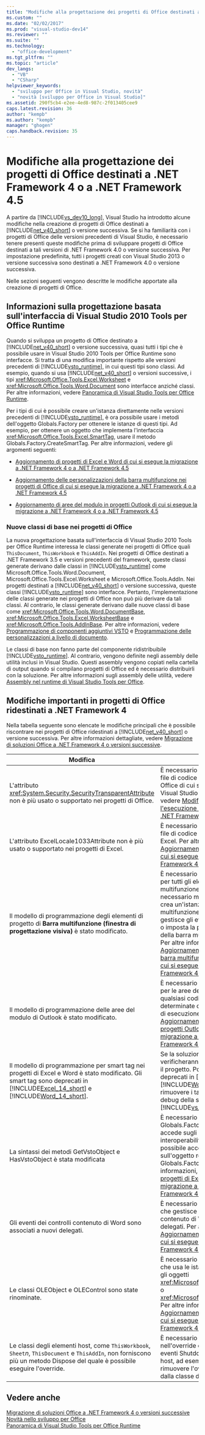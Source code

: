 ```yaml
---
title: "Modifiche alla progettazione dei progetti di Office destinati a .NET Framework 4 o a .NET Framework 4.5 | Microsoft Docs"
ms.custom: ""
ms.date: "02/02/2017"
ms.prod: "visual-studio-dev14"
ms.reviewer: ""
ms.suite: ""
ms.technology: 
  - "office-development"
ms.tgt_pltfrm: ""
ms.topic: "article"
dev_langs: 
  - "VB"
  - "CSharp"
helpviewer_keywords: 
  - "sviluppo per Office in Visual Studio, novità"
  - "novità [sviluppo per Office in Visual Studio]"
ms.assetid: 290f5cb4-e2ee-4ed8-987c-2f013405cee9
caps.latest.revision: 36
author: "kempb"
ms.author: "kempb"
manager: "ghogen"
caps.handback.revision: 35
---
```

# Modifiche alla progettazione dei progetti di Office destinati a .NET Framework 4 o a .NET Framework 4.5
  A partire da [!INCLUDE[vs_dev10_long](../sharepoint/includes/vs-dev10-long-md.md)], Visual Studio ha introdotto alcune modifiche nella creazione di progetti di Office destinati a [!INCLUDE[net_v40_short](../sharepoint/includes/net-v40-short-md.md)] o versione successiva. Se si ha familiarità con i progetti di Office delle versioni precedenti di Visual Studio, è necessario tenere presenti queste modifiche prima di sviluppare progetti di Office destinati a tali versioni di .NET Framework 4.0 o versione successiva. Per impostazione predefinita, tutti i progetti creati con Visual Studio 2013 o versione successiva sono destinati a .NET Framework 4.0 o versione successiva.  
  
 Nelle sezioni seguenti vengono descritte le modifiche apportate alla creazione di progetti di Office.  
  
## Informazioni sulla progettazione basata sull'interfaccia di Visual Studio 2010 Tools per Office Runtime  
 Quando si sviluppa un progetto di Office destinato a [!INCLUDE[net_v40_short](../sharepoint/includes/net-v40-short-md.md)] o versione successiva, quasi tutti i tipi che è possibile usare in Visual Studio 2010 Tools per Office Runtime sono interfacce. Si tratta di una modifica importante rispetto alle versioni precedenti di [!INCLUDE[vsto_runtime](../vsto/includes/vsto-runtime-md.md)], in cui questi tipi sono classi. Ad esempio, quando si usa [!INCLUDE[net_v40_short](../sharepoint/includes/net-v40-short-md.md)] o versioni successive, i tipi <xref:Microsoft.Office.Tools.Excel.Worksheet> e <xref:Microsoft.Office.Tools.Word.Document> sono interfacce anziché classi. Per altre informazioni, vedere [Panoramica di Visual Studio Tools per Office Runtime](../vsto/visual-studio-tools-for-office-runtime-overview.md).  
  
 Per i tipi di cui è possibile creare un'istanza direttamente nelle versioni precedenti di [!INCLUDE[vsto_runtime](../vsto/includes/vsto-runtime-md.md)], è ora possibile usare i metodi dell'oggetto Globals.Factory per ottenere le istanze di questi tipi. Ad esempio, per ottenere un oggetto che implementa l'interfaccia <xref:Microsoft.Office.Tools.Excel.SmartTag>, usare il metodo Globals.Factory.CreateSmartTag. Per altre informazioni, vedere gli argomenti seguenti:  
  
-   [Aggiornamento di progetti di Excel e Word di cui si esegue la migrazione a .NET Framework 4 o a .NET Framework 4.5](../vsto/updating-excel-and-word-projects-that-you-migrate-to-the-dotnet-framework-4-or-the-dotnet-framework-4-5.md)  
  
-   [Aggiornamento delle personalizzazioni della barra multifunzione nei progetti di Office di cui si esegue la migrazione a .NET Framework 4 o a .NET Framework 4.5](../vsto/updating-ribbon-customizations-in-office-projects-that-you-migrate-to-the-dotnet-framework-4-or-the-dotnet-framework-4-5.md)  
  
-   [Aggiornamento di aree del modulo in progetti Outlook di cui si esegue la migrazione a .NET Framework 4 o a .NET Framework 4.5](../vsto/updating-form-regions-in-outlook-projects-that-you-migrate-to-the-dotnet-framework-4-or-the-dotnet-framework-4-5.md)  
  
### Nuove classi di base nei progetti di Office  
 La nuova progettazione basata sull'interfaccia di Visual Studio 2010 Tools per Office Runtime interessa le classi generate nei progetti di Office quali `ThisDocument`, `ThisWorkbook` e `ThisAddIn`. Nei progetti di Office destinati a .NET Framework 3.5 e versioni precedenti del framework, queste classi generate derivano dalle classi in [!INCLUDE[vsto_runtime](../vsto/includes/vsto-runtime-md.md)] come Microsoft.Office.Tools.Word.Document, Microsoft.Office.Tools.Excel.Worksheet e Microsoft.Office.Tools.AddIn. Nei progetti destinati a [!INCLUDE[net_v40_short](../sharepoint/includes/net-v40-short-md.md)] o versione successiva, queste classi [!INCLUDE[vsto_runtime](../vsto/includes/vsto-runtime-md.md)] sono interfacce. Pertanto, l'implementazione delle classi generate nei progetti di Office non può più derivare da tali classi. Al contrario, le classi generate derivano dalle nuove classi di base come <xref:Microsoft.Office.Tools.Word.DocumentBase>, <xref:Microsoft.Office.Tools.Excel.WorksheetBase> e <xref:Microsoft.Office.Tools.AddInBase>. Per altre informazioni, vedere [Programmazione di componenti aggiuntivi VSTO](../vsto/programming-vsto-add-ins.md) e [Programmazione delle personalizzazioni a livello di documento](../vsto/programming-document-level-customizations.md).  
  
 Le classi di base non fanno parte del componente ridistribuibile [!INCLUDE[vsto_runtime](../vsto/includes/vsto-runtime-md.md)]. Al contrario, vengono definite negli assembly delle utilità inclusi in Visual Studio. Questi assembly vengono copiati nella cartella di output quando si compilano progetti di Office ed è necessario distribuirli con la soluzione. Per altre informazioni sugli assembly delle utilità, vedere [Assembly nel runtime di Visual Studio Tools per Office](../vsto/assemblies-in-the-visual-studio-tools-for-office-runtime.md).  
  
## Modifiche importanti in progetti di Office ridestinati a .NET Framework 4  
 Nella tabella seguente sono elencate le modifiche principali che è possibile riscontrare nei progetti di Office ridestinati a [!INCLUDE[net_v40_short](../sharepoint/includes/net-v40-short-md.md)] o versione successiva. Per altre informazioni dettagliate, vedere [Migrazione di soluzioni Office a .NET Framework 4 o versioni successive](../vsto/migrating-office-solutions-to-the-dotnet-framework-4-or-later.md).  
  
|Modifica|Conseguenza|  
|--------------|-----------------|  
|L'attributo <xref:System.Security.SecurityTransparentAttribute> non è più usato o supportato nei progetti di Office.|È necessario rimuovere questo attributo dal file di codice AssemblyInfo nei progetti di Office di cui si esegue l'aggiornamento da Visual Studio 2008. Per altre informazioni, vedere [Modifiche necessarie per l'esecuzione di progetti di Office migrati a .NET Framework 4 o a .NET Framework 4.5](../vsto/required-changes-to-run-office-projects-that-you-migrate-to-the-dotnet-framework-4-or-the-dotnet-framework-4-5.md).|  
|L'attributo ExcelLocale1033Attribute non è più usato o supportato nei progetti di Excel.|È necessario rimuovere questo attributo dal file di codice AssemblyInfo nei progetti di Excel. Per altre informazioni, vedere [Aggiornamento di progetti di Excel e Word di cui si esegue la migrazione a .NET Framework 4 o a .NET Framework 4.5](../vsto/updating-excel-and-word-projects-that-you-migrate-to-the-dotnet-framework-4-or-the-dotnet-framework-4-5.md).|  
|Il modello di programmazione degli elementi di progetto di **Barra multifunzione \(finestra di progettazione visiva\)** è stato modificato.|È necessario modificare il file code\-behind per tutti gli elementi della barra multifunzione nel progetto. È inoltre necessario modificare qualsiasi codice che crea un'istanza dei controlli della barra multifunzione in fase di esecuzione, gestisce gli eventi della barra multifunzione o imposta la posizione di un componente della barra multifunzione a livello di codice. Per altre informazioni, vedere [Aggiornamento delle personalizzazioni della barra multifunzione nei progetti di Office di cui si esegue la migrazione a .NET Framework 4 o a .NET Framework 4.5](../vsto/updating-ribbon-customizations-in-office-projects-that-you-migrate-to-the-dotnet-framework-4-or-the-dotnet-framework-4-5.md).|  
|Il modello di programmazione delle aree del modulo di Outlook è stato modificato.|È necessario modificare il file code\-behind per le aree del modulo nel progetto e qualsiasi codice che crea un'istanza di determinate classi di aree del modulo in fase di esecuzione. Per altre informazioni, vedere [Aggiornamento di aree del modulo in progetti Outlook di cui si esegue la migrazione a .NET Framework 4 o a .NET Framework 4.5](../vsto/updating-form-regions-in-outlook-projects-that-you-migrate-to-the-dotnet-framework-4-or-the-dotnet-framework-4-5.md).|  
|Il modello di programmazione per smart tag nei progetti di Excel e Word è stato modificato. Gli smart tag sono deprecati in [!INCLUDE[Excel_14_short](../vsto/includes/excel-14-short-md.md)] e [!INCLUDE[Word_14_short](../vsto/includes/word-14-short-md.md)].|Se la soluzione usa smart tag, si verificheranno degli errori quando si compila il progetto. Poiché gli smart tag sono deprecati in [!INCLUDE[Excel_14_short](../vsto/includes/excel-14-short-md.md)] e [!INCLUDE[Word_14_short](../vsto/includes/word-14-short-md.md)], è necessario rimuovere i tag prima di eseguire il test e il debug della soluzione in [!INCLUDE[vs_dev12](../vsto/includes/vs-dev12-md.md)] o versione successiva.|  
|La sintassi dei metodi GetVstoObject e HasVstoObject è stata modificata|È necessario passare l'oggetto Globals.Factory a questi metodi quando vi si accede sugli oggetti nativi dagli assembly di interoperabilità primari \(PIA\). In alternativa, è possibile accedere a questi metodi sull'oggetto restituito dalla proprietà Globals.Factory nel progetto. Per altre informazioni, vedere [Aggiornamento di progetti di Excel e Word di cui si esegue la migrazione a .NET Framework 4 o a .NET Framework 4.5](../vsto/updating-excel-and-word-projects-that-you-migrate-to-the-dotnet-framework-4-or-the-dotnet-framework-4-5.md).|  
|Gli eventi dei controlli contenuto di Word sono associati a nuovi delegati.|È necessario modificare qualsiasi codice che gestisce gli eventi dei controlli contenuto di Word per specificare i nuovi delegati. Per altre informazioni, vedere [Aggiornamento di progetti di Excel e Word di cui si esegue la migrazione a .NET Framework 4 o a .NET Framework 4.5](../vsto/updating-excel-and-word-projects-that-you-migrate-to-the-dotnet-framework-4-or-the-dotnet-framework-4-5.md).|  
|Le classi OLEObject e OLEControl sono state rinominate.|È necessario modificare qualsiasi codice che usa le istanze di queste classi per usare gli oggetti <xref:Microsoft.Office.Tools.Excel.ControlSite> o <xref:Microsoft.Office.Tools.Word.ControlSite>. Per altre informazioni, vedere [Aggiornamento di progetti di Excel e Word di cui si esegue la migrazione a .NET Framework 4 o a .NET Framework 4.5](../vsto/updating-excel-and-word-projects-that-you-migrate-to-the-dotnet-framework-4-or-the-dotnet-framework-4-5.md).|  
|Le classi degli elementi host, come `ThisWorkbook`, `Sheet`*n*, `ThisDocument` e `ThisAddIn`, non forniscono più un metodo Dispose del quale è possibile eseguire l'override.|È necessario trasferire qualsiasi codice nell'override del metodo Dispose nel gestore eventi Shutdown nella classe degli elementi host, ad esempio `ThisAddIn_Shutdown`, e rimuovere l'override del metodo Dispose dalla classe degli elementi host.|  
  
## Vedere anche  
 [Migrazione di soluzioni Office a .NET Framework 4 o versioni successive](../vsto/migrating-office-solutions-to-the-dotnet-framework-4-or-later.md)   
 [Novità nello sviluppo per Office](http://msdn.microsoft.com/it-it/bf054af2-c896-4723-aa15-6381145b14bb)   
 [Panoramica di Visual Studio Tools per Office Runtime](../vsto/visual-studio-tools-for-office-runtime-overview.md)  
  
  